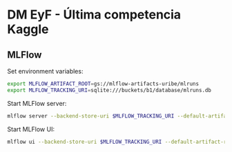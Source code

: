 # DM EyF - Última competencia Kaggle

## MLFlow

Set environment variables:

```bash
export MLFLOW_ARTIFACT_ROOT=gs://mlflow-artifacts-uribe/mlruns
export MLFLOW_TRACKING_URI=sqlite:///buckets/b1/database/mlruns.db
```

Start MLFlow server:

```bash
mlflow server --backend-store-uri $MLFLOW_TRACKING_URI --default-artifact-root $MLFLOW_ARTIFACT_ROOT --host 0.0.0.0 --port 6000
```

Start MLFlow UI:

```bash
mlflow ui --backend-store-uri $MLFLOW_TRACKING_URI --default-artifact-root $MLFLOW_ARTIFACT_ROOT --host 0.0.0.0 --port 5000
```
